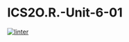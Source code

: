 # ICS2O.R.-Unit-6-01
 [![linter](https://github.com/Huzaifa-Khalid2/ICS2O.R.-Unit-6-01/workflows/linter/badge.svg)](https://github.com/marketplace/actions/super-linter) 
